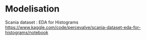 # Modelisation

Scania dataset : EDA for Histograms
https://www.kaggle.com/code/percevalve/scania-dataset-eda-for-histograms/notebook